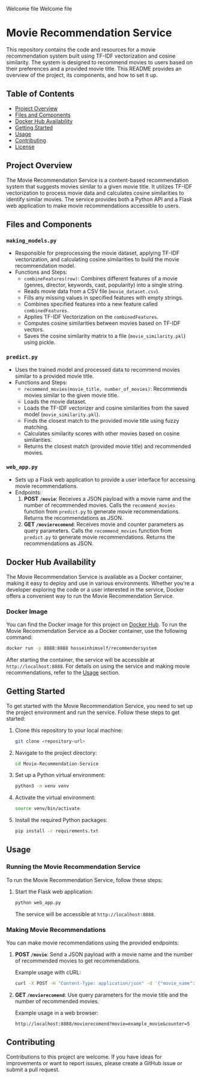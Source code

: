 Welcome file
Welcome file

# Movie Recommendation Service

This repository contains the code and resources for a movie recommendation system built using TF-IDF vectorization and cosine similarity. The system is designed to recommend movies to users based on their preferences and a provided movie title. This README provides an overview of the project, its components, and how to set it up.

## Table of Contents

- [Project Overview](#project-overview)
- [Files and Components](#files-and-components)
- [Docker Hub Availability](#docker-hub-availability)
- [Getting Started](#getting-started)
- [Usage](#usage)
- [Contributing](#contributing)
- [License](#license)

## Project Overview

The Movie Recommendation Service is a content-based recommendation system that suggests movies similar to a given movie title. It utilizes TF-IDF vectorization to process movie data and calculates cosine similarities to identify similar movies. The service provides both a Python API and a Flask web application to make movie recommendations accessible to users.

## Files and Components

### `making_models.py`

- Responsible for preprocessing the movie dataset, applying TF-IDF vectorization, and calculating cosine similarities to build the movie recommendation model.
- Functions and Steps:
  - `combineFeatures(row)`: Combines different features of a movie (genres, director, keywords, cast, popularity) into a single string.
  - Reads movie data from a CSV file (`movie_dataset.csv`).
  - Fills any missing values in specified features with empty strings.
  - Combines specified features into a new feature called `combinedFeatures`.
  - Applies TF-IDF Vectorization on the `combinedFeatures`.
  - Computes cosine similarities between movies based on TF-IDF vectors.
  - Saves the cosine similarity matrix to a file (`movie_similarity.pkl`) using pickle.

### `predict.py`

- Uses the trained model and processed data to recommend movies similar to a provided movie title.
- Functions and Steps:
  - `recommend_movies(movie_title, number_of_movies)`: Recommends movies similar to the given movie title.
  - Loads the movie dataset.
  - Loads the TF-IDF vectorizer and cosine similarities from the saved model (`movie_similarity.pkl`).
  - Finds the closest match to the provided movie title using fuzzy matching.
  - Calculates similarity scores with other movies based on cosine similarities.
  - Returns the closest match (provided movie title) and recommended movies.

### `web_app.py`

- Sets up a Flask web application to provide a user interface for accessing movie recommendations.
- Endpoints:
  1. **POST `/movie`**: Receives a JSON payload with a movie name and the number of recommended movies. Calls the `recommend_movies` function from `predict.py` to generate movie recommendations. Returns the recommendations as JSON.
  2. **GET `/movierecomend`**: Receives movie and counter parameters as query parameters. Calls the `recommend_movies` function from `predict.py` to generate movie recommendations. Returns the recommendations as JSON.


## Docker Hub Availability

The Movie Recommendation Service is available as a Docker container, making it easy to deploy and use in various environments. Whether you're a developer exploring the code or a user interested in the service, Docker offers a convenient way to run the Movie Recommendation Service.

### Docker Image

You can find the Docker image for this project on [Docker Hub](https://hub.docker.com/r/hosseinhimself/recommendersystem). To run the Movie Recommendation Service as a Docker container, use the following command:

```bash
docker run -p 8888:8888 hosseinhimself/recommendersystem
```

After starting the container, the service will be accessible at `http://localhost:8888`. For details on using the service and making movie recommendations, refer to the [Usage](#usage) section.


## Getting Started

To get started with the Movie Recommendation Service, you need to set up the project environment and run the service. Follow these steps to get started:

1. Clone this repository to your local machine:

   ```bash
   git clone <repository-url>
   ```

2. Navigate to the project directory:

   ```bash
   cd Movie-Recommendation-Service
   ```

3. Set up a Python virtual environment:

   ```bash
   python3 -m venv venv
   ```

4. Activate the virtual environment:

   ```bash
   source venv/bin/activate
   ```

5. Install the required Python packages:

   ```bash
   pip install -r requirements.txt
   ```

## Usage

### Running the Movie Recommendation Service

To run the Movie Recommendation Service, follow these steps:

1. Start the Flask web application:

   ```bash
   python web_app.py
   ```

   The service will be accessible at `http://localhost:8888`.

### Making Movie Recommendations

You can make movie recommendations using the provided endpoints:

1. **POST `/movie`**: Send a JSON payload with a movie name and the number of recommended movies to get recommendations.

   Example usage with cURL:

   ```bash
   curl -X POST -H "Content-Type: application/json" -d '{"movie_name": "example_movie", "movie_numbers": 5}' http://localhost:8888/movie
   ```

2. **GET `/movierecomend`**: Use query parameters for the movie title and the number of recommended movies.

   Example usage in a web browser:

   ```
   http://localhost:8888/movierecomend?movie=example_movie&counter=5
   ```

## Contributing

Contributions to this project are welcome. If you have ideas for improvements or want to report issues, please create a GitHub issue or submit a pull request.
